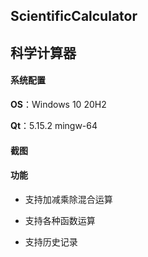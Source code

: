 ## ScientificCalculator

## 科学计算器

#### 系统配置

**OS**：Windows 10 20H2

**Qt**：5.15.2 mingw-64

#### 截图





#### 功能

- 支持加减乘除混合运算

- 支持各种函数运算

- 支持历史记录